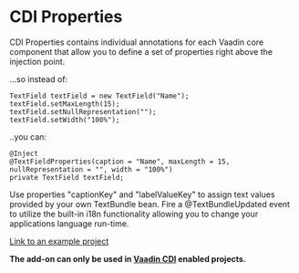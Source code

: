 # CDI Properties

CDI Properties contains individual annotations for each Vaadin core component that allow you to define a set of properties right above the injection point.

...so instead of:

    TextField textField = new TextField("Name");
    textField.setMaxLength(15);
    textField.setNullRepresentation("");
    textField.setWidth("100%");

..you can:

    @Inject
    @TextFieldProperties(caption = "Name", maxLength = 15, nullRepresentation = "", width = "100%")
    private TextField textField;



Use properties "captionKey" and "labelValueKey" to assign text values provided by your own TextBundle bean. Fire a @TextBundleUpdated event to utilize the built-in i18n functionality allowing you to change your applications language run-time.

[Link to an example project](https://github.com/tomivirkki/cdiutils-addressbook)

**The add-on can only be used in [Vaadin CDI](https://vaadin.com/addon/vaadin-cdi) enabled projects.**